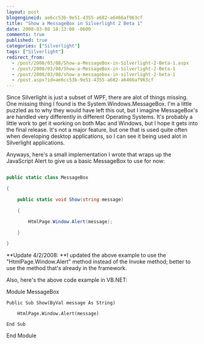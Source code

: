 ```yaml
---
layout: post
blogengineid: ae6cc53b-9e51-4355-a682-a6466af963cf
title: "Show a MessageBox in Silverlight 2 Beta 1"
date: 2008-03-08 18:13:00 -0600
comments: true
published: true
categories: ["Silverlight"]
tags: ["Silverlight"]
redirect_from: 
  - /post/2008/03/08/Show-a-MessageBox-in-Silverlight-2-Beta-1.aspx
  - /post/2008/03/08/Show-a-MessageBox-in-Silverlight-2-Beta-1
  - /post/2008/03/08/show-a-messagebox-in-silverlight-2-beta-1
  - /post.aspx?id=ae6cc53b-9e51-4355-a682-a6466af963cf
---
```

<!-- more -->


Since Silverlight is just a subset of WPF, there are alot of things missing. One missing thing I found is the System.Windows.MessageBox. I&#39;m a little puzzled as to why they would have left this out, but I imagine MessageBox&#39;s are handled very differently in different Operating Systems. It&#39;s probably a little work to get it working on both Mac and Windows, but I hope it gets into the final release. It&#39;s not a major feature, but one that is used quite often when developing desktop applications, so I can see it being used alot in Silverlight applications. 



Anyways, here&#39;s a small implementation I wrote that wraps up the JavaScript Alert to give us a basic MessageBox to use for now: 



```csharp 

public static class MessageBox

{

    public static void Show(string message)

    {

        HtmlPage.Window.Alert(message);

    }

} 


``` 



**Update 4/2/2008: **I updated the above example to use the &quot;HtmlPage.Window.Alert&quot; method instead of the Invoke method; better to use the method that&#39;s already in the framework.



Also, here&#39;s the above code example in VB.NET:



Module MessageBox

    Public Sub Show(ByVal message As String)

        HtmlPage.Window.Alert(message)

    End Sub

End Module



 


